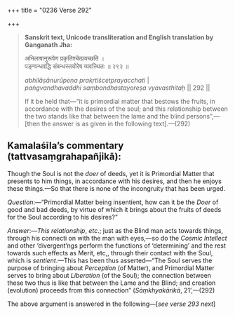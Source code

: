 +++
title = "0236 Verse 292"

+++
> **Sanskrit text, Unicode transliteration and English translation by Ganganath Jha:** 
>
> अभिलाषानुरूपेण प्रकृतिश्चेत्प्रयच्छति ।  
> पङ्ग्वन्धवद्धि संबन्धस्तयोरेष व्यवस्थितः ॥ २९२ ॥ 
>
> *abhilāṣānurūpeṇa prakṛtiścetprayacchati* \|  
> *paṅgvandhavaddhi saṃbandhastayoreṣa vyavasthitaḥ* \|\| 292 \|\| 
>
> If it be held that—“it is primordial matter that bestows the fruits, in accordance with the desires of the soul; and this relationship between the two stands like that between the lame and the blind persons”,—[then the answer is as given in the following text].—(292)



## Kamalaśīla’s commentary (tattvasaṃgrahapañjikā):

Though the Soul is not the *doer* of deeds, yet it is Primordial Matter that presents to him things, in accordance with his desires, and then he enjoys these things.—So that there is none of the incongruity that has been urged.

*Question*:—“Primordial Matter being insentient, how can it be the *Doer* of good and bad deeds, by virtue of which it brings about the fruits of deeds for the Soul according to his desires?”

*Answer*:—*This relationship*, *etc*.; just as the Blind man acts towards things, through his connecti on with the man with eyes,—so do the *Cosmic Intellect* and other ‘divergent’ngs perform the functions of ‘determining’ and the rest towards such effects as Merit, etc,, through their contact with the Soul, which is *sentient*.—This has been thus asserted—“The Soul serves the purpose of bringing about *Perception* (of Matter), and Primordial Matter serves to bring about *Liberation* (of the Soul); the connection between these two thus is like that between the Lame and the Blind; and creation (evolution) proceeds from this connection” (*Sāṃkhyakārikā*, 21’,—(292)

The above argument is answered in the following—[*see verse 293 next*]


